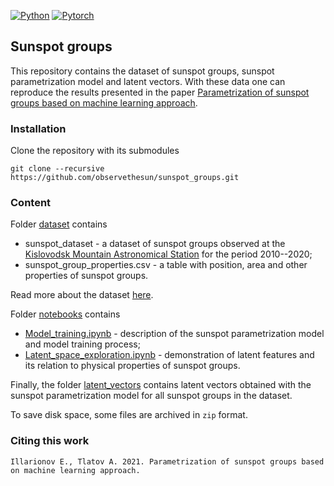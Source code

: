 [![Python](https://img.shields.io/badge/python-3670A0?style=for-the-badge&logo=python&logoColor=ffdd54)](https://python.org)
[![Pytorch](https://img.shields.io/badge/PyTorch-%23EE4C2C.svg?style=for-the-badge&logo=PyTorch&logoColor=white)](https://pytorch.org)

## Sunspot groups

This repository contains the dataset of sunspot groups, sunspot parametrization model and latent vectors. With these data one can reproduce the results presented in the paper [Parametrization of sunspot groups based on machine learning approach]().

### Installation

Clone the repository with its submodules
```
git clone --recursive https://github.com/observethesun/sunspot_groups.git
```

### Content

Folder [dataset](./dataset) contains 
* sunspot_dataset - a dataset of sunspot groups observed at the [Kislovodsk Mountain Astronomical Station](http://en.solarstation.ru/) for the period 2010--2020;
* sunspot_group_properties.csv - a table with position, area and other properties of sunspot groups.

Read more about the dataset [here](./dataset/README.md).

Folder [notebooks](./notebooks) contains 
* [Model_training.ipynb](./notebooks/1.Model_training.ipynb) - description of the sunspot parametrization model and model training process;
* [Latent_space_exploration.ipynb](./notebooks/2.Latent_space_exploration.ipynb) - demonstration of latent features and its relation to physical properties of sunspot groups.

Finally, the folder [latent_vectors](./latent_vectors) contains latent vectors obtained with the sunspot parametrization model for all sunspot groups in the dataset.

To save disk space, some files are archived in `zip` format.

### Citing this work

```
Illarionov E., Tlatov A. 2021. Parametrization of sunspot groups based on machine learning approach.
```

